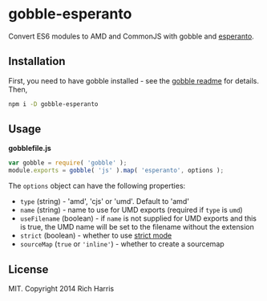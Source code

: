 # gobble-esperanto

Convert ES6 modules to AMD and CommonJS with gobble and [esperanto](https://github.com/rich-harris/esperanto).

## Installation

First, you need to have gobble installed - see the [gobble readme](https://github.com/gobblejs/gobble) for details. Then,

```bash
npm i -D gobble-esperanto
```

## Usage

**gobblefile.js**

```js
var gobble = require( 'gobble' );
module.exports = gobble( 'js' ).map( 'esperanto', options );
```

The `options` object can have the following properties:

* `type` (string) - 'amd', 'cjs' or 'umd'. Default to 'amd'
* `name` (string) - name to use for UMD exports (required if `type` is `umd`)
* `useFilename` (boolean) - if `name` is not supplied for UMD exports and this is true, the UMD name will be set to the filename without the extension
* `strict` (boolean) - whether to use [strict mode](https://github.com/Rich-Harris/esperanto/wiki/Strict-mode)
* `sourceMap` (`true` or `'inline'`) - whether to create a sourcemap

## License

MIT. Copyright 2014 Rich Harris
